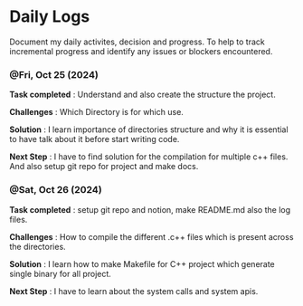 # Daily Logs

Document my daily activites, decision and progress. To help to track incremental progress and identify any issues or blockers encountered.

### @Fri, Oct 25 (2024)

**Task completed** :
Understand and also create the structure the project.

**Challenges** :
Which Directory is for which use.

**Solution** :
I learn importance of directories structure and why it is essential to have talk about it before start writing code.

**Next Step** :
I have to find solution for the compilation for multiple c++ files. And also setup git repo for project and make docs.

### @Sat, Oct 26 (2024)

**Task completed** :
setup git repo and notion, make README.md also the log files.

**Challenges** :
How to compile the different .c++ files which is present across the directories.

**Solution** :
I learn how to make Makefile for C++ project which generate single binary for all project.

**Next Step** :
I have to learn about the system calls and system apis.
